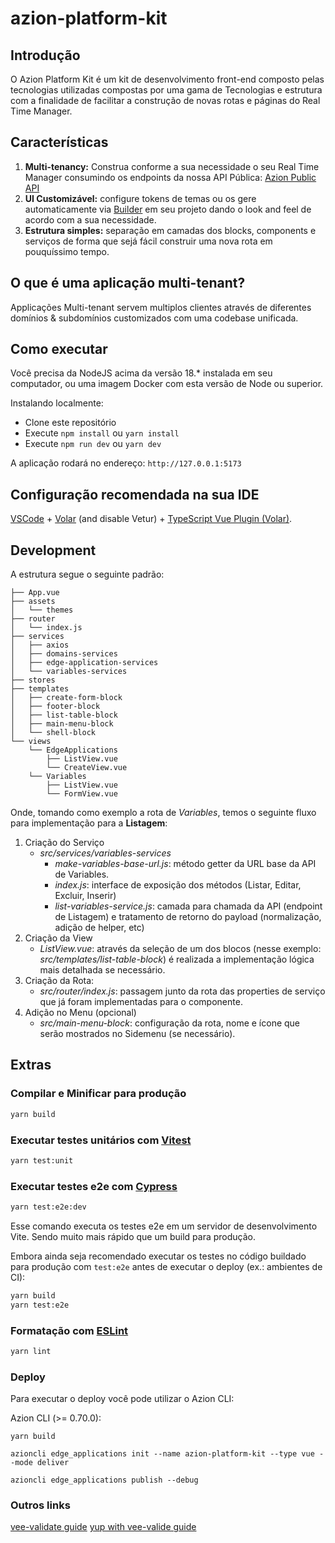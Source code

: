 # azion-platform-kit

## Introdução
O Azion Platform Kit é um kit de desenvolvimento front-end composto pelas tecnologias utilizadas compostas por uma gama de Tecnologias e estrutura com a finalidade de facilitar a construção de novas rotas e páginas do Real Time Manager.

## Características
1. **Multi-tenancy:** Construa conforme a sua necessidade o seu Real Time Manager consumindo os endpoints da nossa API Pública: [Azion Public API](https://api.azion.com)
2. **UI Customizável:** configure tokens de temas ou os gere automaticamente via [Builder](https://designer.primevue.org/) em seu projeto dando o look and feel de acordo com a sua necessidade.
3. **Estrutura simples:** separação em camadas dos blocks, components e serviços de forma que sejá fácil construir uma nova rota em pouquíssimo tempo.

## O que é uma aplicação multi-tenant?

Applicações Multi-tenant servem multiplos clientes através de diferentes domínios & subdomínios customizados com uma codebase unificada.

## Como executar
Você precisa da NodeJS acima da versão 18.* instalada em seu computador, ou uma imagem Docker com esta versão de Node ou superior.

Instalando localmente:
- Clone este repositório
- Execute ```npm install``` ou ```yarn install```
- Execute ```npm run dev``` ou ```yarn dev```

A aplicação rodará no endereço: ```http://127.0.0.1:5173``` 

## Configuração recomendada na sua IDE

[VSCode](https://code.visualstudio.com/) + [Volar](https://marketplace.visualstudio.com/items?itemName=Vue.volar) (and disable Vetur) + [TypeScript Vue Plugin (Volar)](https://marketplace.visualstudio.com/items?itemName=Vue.vscode-typescript-vue-plugin).

## Development
A estrutura segue o seguinte padrão:
```
├── App.vue
├── assets
│   └── themes
├── router
│   └── index.js
├── services
│   ├── axios
│   ├── domains-services
│   ├── edge-application-services
│   └── variables-services
├── stores
├── templates
│   ├── create-form-block
│   ├── footer-block
│   ├── list-table-block
│   ├── main-menu-block
│   └── shell-block
└── views
    └── EdgeApplications
        ├── ListView.vue
        └── CreateView.vue
    └── Variables
        ├── ListView.vue
        └── FormView.vue
```
 
Onde, tomando como exemplo a rota de *Variables*, temos o seguinte fluxo para implementação para a **Listagem**:

1. Criação do Serviço
    - *src/services/variables-services*
        - *make-variables-base-url.js*: método getter da URL base da API de Variables.
        - *index.js*: interface de exposição dos métodos (Listar, Editar, Excluir, Inserir)
        - *list-variables-service.js*: camada para chamada da API (endpoint de Listagem) e tratamento de retorno do payload (normalização, adição de helper, etc)
2. Criação da View 
    - *ListView.vue*: através da seleção de um dos blocos (nesse exemplo: *src/templates/list-table-block*) é realizada a implementação lógica mais detalhada se necessário.
3. Criação da Rota:
    - *src/router/index.js*: passagem junto da rota das properties de serviço que já foram implementadas para o componente.
2. Adição no Menu (opcional)
    - *src/main-menu-block*: configuração da rota, nome e ícone que serão mostrados no Sidemenu (se necessário).


## Extras
### Compilar e Minificar para produção

```sh
yarn build
```

### Executar testes unitários com [Vitest](https://vitest.dev/)

```sh
yarn test:unit
```

### Executar testes e2e com [Cypress](https://www.cypress.io/)

```sh
yarn test:e2e:dev
```

Esse comando executa os testes e2e em um servidor de desenvolvimento Vite.
Sendo muito mais rápido que um build para produção.

Embora ainda seja recomendado executar os testes no código buildado para produção com `test:e2e` antes de executar o deploy (ex.: ambientes de CI):

```sh
yarn build
yarn test:e2e
```

### Formatação com [ESLint](https://eslint.org/)

```sh
yarn lint
```

### Deploy
Para executar o deploy você pode utilizar o Azion CLI:

Azion CLI (>= 0.70.0):
```
yarn build

azioncli edge_applications init --name azion-platform-kit --type vue --mode deliver

azioncli edge_applications publish --debug

```

### Outros links

[vee-validate guide](https://vee-validate.logaretm.com/v4/guide/composition-api/getting-started/)
[yup with vee-valide guide](https://vee-validate.logaretm.com/v4/guide/composition-api/getting-started/#validating-with-yup)
